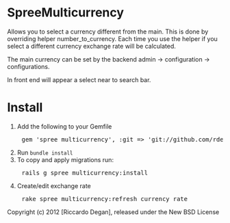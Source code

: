 SpreeMulticurrency
==================

Allows you to select a currency different from the main.
This is done by overriding helper number_to_currency.
Each time you use the helper if you select a different currency exchange rate will be calculated.

The main currency can be set by the backend admin -> configuration -> configurations.

In front end will appear a select near to search bar.

Install
=======

1. Add the following to your Gemfile
<pre>
	gem 'spree_multicurrency', :git => 'git://github.com/rdegan/spree_multicurrency.git'
</pre>
2. Run `bundle install`
3. To copy and apply migrations run:
<pre>
	rails g spree_multicurrency:install
</pre>
4. Create/edit exchange rate
<pre>
	rake spree_multicurrency:refresh_currency_rate
</pre>

Copyright (c) 2012 [Riccardo Degan], released under the New BSD License

